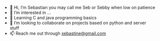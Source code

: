 - 👋 Hi, I’m Sebastian you may call me Seb or Sebby when low on patience
- 👀 I’m interested in ...
- 🌱 Learning C and java programming basics
- 💞️ I’m looking to collaborate on projects based on python and server stuff
- 📫 Reach me out through xebastine@gmail.com

<!---
xebastine/xebastine is a ✨ special ✨ repository because its `README.md` (this file) appears on your GitHub profile.
You can click the Preview link to take a look at your changes.
--->
